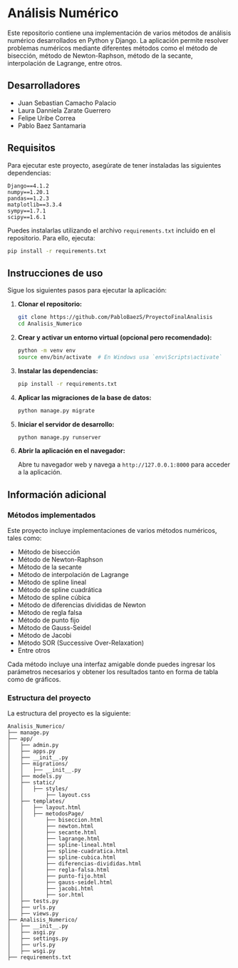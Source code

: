 # Análisis Numérico

Este repositorio contiene una implementación de varios métodos de análisis numérico desarrollados en Python y Django. La aplicación permite resolver problemas numéricos mediante diferentes métodos como el método de bisección, método de Newton-Raphson, método de la secante, interpolación de Lagrange, entre otros.

## Desarrolladores

- Juan Sebastian Camacho Palacio
- Laura Danniela Zarate Guerrero
- Felipe Uribe Correa
- Pablo Baez Santamaria

## Requisitos

Para ejecutar este proyecto, asegúrate de tener instaladas las siguientes dependencias:

```plaintext
Django==4.1.2
numpy==1.20.1
pandas==1.2.3
matplotlib==3.3.4
sympy==1.7.1
scipy==1.6.1
```

Puedes instalarlas utilizando el archivo `requirements.txt` incluido en el repositorio. Para ello, ejecuta:

```bash
pip install -r requirements.txt
```

## Instrucciones de uso

Sigue los siguientes pasos para ejecutar la aplicación:

1. **Clonar el repositorio:**

    ```bash
    git clone https://github.com/PabloBaezS/ProyectoFinalAnalisis
    cd Analisis_Numerico
    ```

2. **Crear y activar un entorno virtual (opcional pero recomendado):**

    ```bash
    python -m venv env
    source env/bin/activate  # En Windows usa `env\Scripts\activate`
    ```

3. **Instalar las dependencias:**

    ```bash
    pip install -r requirements.txt
    ```

4. **Aplicar las migraciones de la base de datos:**

    ```bash
    python manage.py migrate
    ```

5. **Iniciar el servidor de desarrollo:**

    ```bash
    python manage.py runserver
    ```

6. **Abrir la aplicación en el navegador:**

    Abre tu navegador web y navega a `http://127.0.0.1:8000` para acceder a la aplicación.

## Información adicional

### Métodos implementados

Este proyecto incluye implementaciones de varios métodos numéricos, tales como:

- Método de bisección
- Método de Newton-Raphson
- Método de la secante
- Método de interpolación de Lagrange
- Método de spline lineal
- Método de spline cuadrática
- Método de spline cúbica
- Método de diferencias divididas de Newton
- Método de regla falsa
- Método de punto fijo
- Método de Gauss-Seidel
- Método de Jacobi
- Método SOR (Successive Over-Relaxation)
- Entre otros

Cada método incluye una interfaz amigable donde puedes ingresar los parámetros necesarios y obtener los resultados tanto en forma de tabla como de gráficos.

### Estructura del proyecto

La estructura del proyecto es la siguiente:

```
Analisis_Numerico/
├── manage.py
├── app/
│   ├── admin.py
│   ├── apps.py
│   ├── __init__.py
│   ├── migrations/
│   │   ├── __init__.py
│   ├── models.py
│   ├── static/
│   │   ├── styles/
│   │       ├── layout.css
│   ├── templates/
│   │   ├── layout.html
│   │   ├── metodosPage/
│   │       ├── biseccion.html
│   │       ├── newton.html
│   │       ├── secante.html
│   │       ├── lagrange.html
│   │       ├── spline-lineal.html
│   │       ├── spline-cuadratica.html
│   │       ├── spline-cubica.html
│   │       ├── diferencias-divididas.html
│   │       ├── regla-falsa.html
│   │       ├── punto-fijo.html
│   │       ├── gauss-seidel.html
│   │       ├── jacobi.html
│   │       ├── sor.html
│   ├── tests.py
│   ├── urls.py
│   ├── views.py
├── Analisis_Numerico/
│   ├── __init__.py
│   ├── asgi.py
│   ├── settings.py
│   ├── urls.py
│   ├── wsgi.py
├── requirements.txt
```

